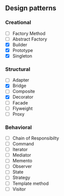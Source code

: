 ## Design patterns

### Creational
- [ ] Factory Method
- [ ] Abstract Factory
- [x] Builder
- [x] Prototype
- [x] Singleton

### Structural
- [ ] Adapter
- [x] Bridge
- [ ] Composite
- [x] Decorator
- [ ] Facade
- [ ] Flyweight
- [ ] Proxy

### Behavioral
- [ ] Chain of Responsibilty
- [ ] Command
- [ ] Iterator
- [ ] Mediator
- [ ] Memento
- [ ] Observer
- [ ] State
- [ ] Strategy
- [ ] Template method
- [ ] Visitor